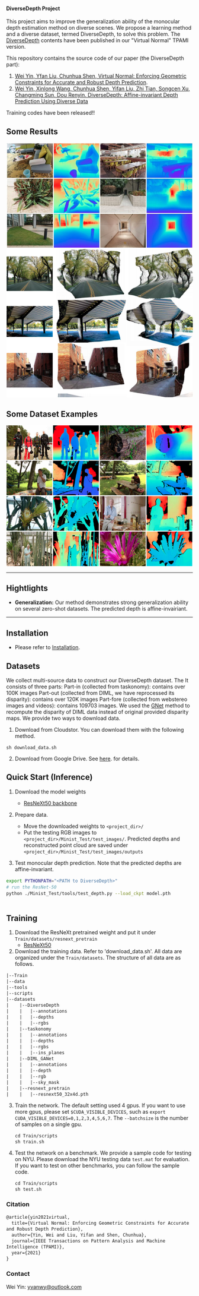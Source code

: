 #### DiverseDepth Project
This project aims to improve the generalization ability of the monocular depth estimation method on diverse scenes. We propose a learning method and a diverse dataset, termed DiverseDepth, to solve this problem.  The [DiverseDepth](https://arxiv.org/abs/2002.00569) contents have been published in our "Virtual Normal" TPAMI version.

This repository contains the source code of our paper (the DiverseDepth part):
1. [Wei Yin, Yfan Liu, Chunhua Shen, Virtual Normal: Enforcing Geometric Constraints for Accurate and Robust Depth Prediction](https://arxiv.org/abs/2103.04216).
2. [Wei Yin, Xinlong Wang, Chunhua Shen, Yifan Liu, Zhi Tian, Songcen Xu, Changming Sun, Dou Renyin. DiverseDepth: Affine-invariant Depth Prediction Using Diverse Data
](https://arxiv.org/abs/2002.00569)

Training codes have been released!!

## Some Results

![Any images online](./examples/any_imgs.jpg)
![Point cloud](./examples/pcd.png)

## Some Dataset Examples
![Dataset](./examples/dataset_examples.png)


****
## Hightlights
- **Generalization:** Our method demonstrates strong generalization ability on several zero-shot datasets. The predicted depth is affine-invairiant.


****
## Installation
- Please refer to [Installation](./Installation.md).

## Datasets
We collect multi-source data to construct our DiverseDepth dataset. The It consists of three parts:
Part-in (collected from taskonomy):  contains over 100K images
Part-out (collected from DIML, we have reprocessed its disparity): contains over 120K images
Part-fore (collected from webstereo images and videos): contains 109703 images. 
We used the [GNet](https://github.com/feihuzhang/GANet) method to recompute the disparity of DIML data instead of original provided disparity maps. 
We provide two ways to download data. 
1) Download from Cloudstor. You can download them with the following method.

```
sh download_data.sh
```
2) Download from Google Drive. See [here](./download_data_google_drive.md). for details.


## Quick Start (Inference)

1. Download the model weights
   * [ResNeXt50 backbone](https://cloudstor.aarnet.edu.au/plus/s/ixWf3nTJFZ0YE4q)
2. Prepare data. 
   * Move the downloaded weights to  `<project_dir>/` 
   * Put the testing RGB images to `<project_dir>/Minist_Test/test_images/`. Predicted depths and reconstructed point cloud are saved under `<project_dir>/Minist_Test/test_images/outputs`

3. Test monocular depth prediction. Note that the predicted depths are affine-invariant. 
```bash
export PYTHONPATH="<PATH to DiverseDepth>"
# run the ResNet-50
python ./Minist_Test/tools/test_depth.py --load_ckpt model.pth
 
```

## Training

1. Download the ResNeXt pretrained weight and put it under `Train/datasets/resnext_pretrain`
   * [ResNeXt50](https://cloudstor.aarnet.edu.au/plus/s/J87DYsTlOjD83LR)
2. Download the training data. Refer to 'download_data.sh'. All data are organized under the `Train/datasets`. The structure of all data are as follows. 
```
|--Train
|--data
|--tools
|--scripts
|--datasets
|    |--DiverseDepth
|    |   |--annotations
|    |   |--depths
|    |   |--rgbs
|    |--taskonomy
|    |   |--annotations
|    |   |--depths
|    |   |--rgbs
|    |   |--ins_planes
|    |--DIML_GANet
|    |   |--annotations
|    |   |--depth
|    |   |--rgb
|    |   |--sky_mask
|    |--resnext_pretrain
|    |   |--resnext50_32x4d.pth
```
3. Train the network. The default setting used 4 gpus. If you want to use more gpus, please set `$CUDA_VISIBLE_DEVICES`, such as `export CUDA_VISIBLE_DEVICES=0,1,2,3,4,5,6,7`.
   The `--batchsize` is the number of samples on a single gpu. 
   ```
   cd Train/scripts
   sh train.sh
   ```

4. Test the network on a benchmark. We provide a sample code for testing on NYU. Please download the NYU testing data `test.mat` for evaluation. If you want to test on other benchmarks, you can follow the sample code.
   ```
   cd Train/scripts
   sh test.sh
   ```

### Citation
```
@article{yin2021virtual,
  title={Virtual Normal: Enforcing Geometric Constraints for Accurate and Robust Depth Prediction},
  author={Yin, Wei and Liu, Yifan and Shen, Chunhua},
  journal={IEEE Transactions on Pattern Analysis and Machine Intelligence (TPAMI)},
  year={2021}
}
```
### Contact
Wei Yin: yvanwy@outlook.com
